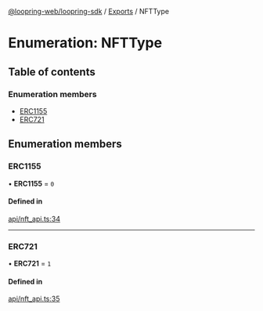 [@loopring-web/loopring-sdk](../README.md) / [Exports](../modules.md) / NFTType

# Enumeration: NFTType

## Table of contents

### Enumeration members

- [ERC1155](NFTType.md#erc1155)
- [ERC721](NFTType.md#erc721)

## Enumeration members

### ERC1155

• **ERC1155** = `0`

#### Defined in

[api/nft_api.ts:34](https://github.com/Loopring/loopring_sdk/blob/5861d10/src/api/nft_api.ts#L34)

___

### ERC721

• **ERC721** = `1`

#### Defined in

[api/nft_api.ts:35](https://github.com/Loopring/loopring_sdk/blob/5861d10/src/api/nft_api.ts#L35)

